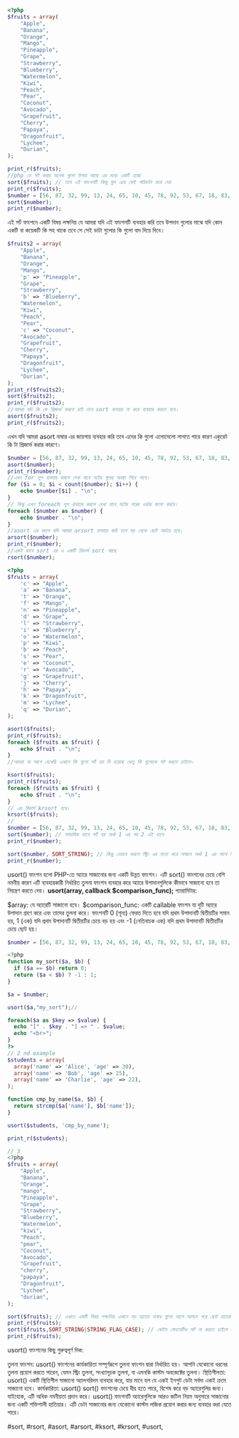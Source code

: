 ```php
<?php
$fruits = array(
    "Apple",
    "Banana",
    "Orange",
    "Mango",
    "Pineapple",
    "Grape",
    "Strawberry",
    "Blueberry",
    "Watermelon",
    "Kiwi",
    "Peach",
    "Pear",
    "Coconut",
    "Avocado",
    "Grapefruit",
    "Cherry",
    "Papaya",
    "Dragonfruit",
    "Lychee",
    "Durian",
);

print_r($fruits);
//php তে সর্ট করার অনেক গুলো উপায় আছে এর মধ্যে একটি হচ্ছে
sort($fruits); // তবে এই ফাংশনটি কিন্তু মুল এরে কেই পরিবর্তন করে দেয়
print_r($fruits);
$number = [56, 87, 32, 99, 13, 24, 65, 10, 45, 78, 92, 53, 67, 18, 83, 29, 42, 5, 96, 71];
sort($number);
print_r($number);
```
এই সর্ট ফাংশনে একটি বিষয় লক্ষনিয় যে আমরা যদি এই ফাংশনটি ব্যবহার করি তবে উপদান গুলোর মাঝে যদি কোন একটি বা কয়েকটি কি সহ থাকে তবে সে সেই ডাটা গুলোর কি গুলো বাদ দিয়ে দিবে।
```php
$fruits2 = array(
    "Apple",
    "Banana",
    "Orange",
    "Mango",
    'p' => "Pineapple",
    "Grape",
    "Strawberry",
    'b' => "Blueberry",
    "Watermelon",
    "Kiwi",
    "Peach",
    "Pear",
    'c' => "Coconut",
    "Avocado",
    "Grapefruit",
    "Cherry",
    "Papaya",
    "Dragonfruit",
    "Lychee",
    "Durian",
);
print_r($fruits2);
sort($fruits2);
print_r($fruits2);
//আমরা যদি কি কে প্রিজার্ভ করতে চাই তবে sort ব্যবহার না করে ব্যবহার করতে হবে।
asort($fruits2);
print_r($fruits2);
```
এখন যদি আমরা asort নাম্বার এর জায়গায় ব্যবহার করি তবে এদের কি গুলো এলোমেলো লাগতে পারে কারণ একুরেট কি টা প্রিজার্ভ করার কারণে।
```php
$number = [56, 87, 32, 99, 13, 24, 65, 10, 45, 78, 92, 53, 67, 18, 83, 29, 42, 5, 96, 71];
asort($number);
print_r($number);
//এখন for লুপ ব্যবহার করলে দেখা যাবে সটের পূবের্ অবস্থা পিরে পাবে।
for ($i = 0; $i < count($number); $i++) {
    echo $number[$i] . "\n";
}
// কিন্তু এখন foreach লুপ ব্যবহার করলে দেখা যাবে সটের পরের ওর্ডার ফলো করবে।
foreach ($number as $number) {
    echo $number . "\n";
}
//asort এর বদলে যদি আমরা arsort ব্যবহার করি তবে বড় থেকে ছোট অর্ডরে হবে।
arsort($number);
print_r($number);
//একই ভাবে sort এর ও একটি রিভার্স sort আছে
rsort($number);
```

```php
<?php
$fruits = array(
    'c' => "Apple",
    'a' => "Banana",
    't' => "Orange",
    'f' => "Mango",
    'n' => "Pineapple",
    'd' => "Grape",
    'l' => "Strawberry",
    'i' => "Blueberry",
    'o' => "Watermelon",
    'p' => "Kiwi",
    'b' => "Peach",
    's' => "Pear",
    'e' => "Coconut",
    'r' => "Avocado",
    'g' => "Grapefruit",
    'j' => "Cherry",
    'h' => "Papaya",
    'k' => "Dragonfruit",
    'm' => "Lychee",
    'q' => "Durian",
);

asort($fruits);
print_r($fruits);
foreach ($fruits as $fruit) {
    echo $fruit . "\n";
}
//আমরা যা আগে দেখেছি এখানে কি গুলো সর্ট হয় নি হয়েছে ভেলু কি গুলোকে সট করতে চাইলে।

ksort($fruits);
print_r($fruits);
foreach ($fruits as $fruit) {
    echo $fruit . "\n";
}
// এর রিভার্স krsort হবে।
krsort($fruits);
//
$number = [56, 87, 32, 99, 13, 24, 65, 10, 45, 78, 92, 53, 67, 18, 83, 29, 42, 5, 96, 71];
sort($number); // সাভাবিক ভাবে সর্ট হয় অর্থা 1 এর পর 2 এই ভাবে 
print_r($number);

sort($number, SORT_STRING); // কিন্তু এভাবে করলে স্ট্রিং এর মতো করে সাজবে অর্থা 1 এর সাথে মিল রেখে 11 এভাবে
print_r($number);
```
usort() ফাংশন হলো PHP-তে অ্যারে সাজানোর জন্য একটি উন্নত ফাংশন। এটি sort() ফাংশনের চেয়ে বেশি নমনীয় কারণ এটি ব্যবহারকারী নির্ধারিত তুলনা ফাংশন ব্যবহার করে অ্যারে উপাদানগুলিকে কীভাবে সাজানো হবে তা নিয়ন্ত্রণ করতে দেয়।
**usort(array, callback $comparison_func);** 
প্যারামিটার:

$array: যে অ্যারেটি সাজানো হবে।
$comparison_func: একটি callable ফাংশন যা দুটি অ্যারে উপাদান গ্রহণ করে এবং তাদের তুলনা করে। ফাংশনটি 0 (শূন্য) ফেরত দিতে হবে যদি প্রথম উপাদানটি দ্বিতীয়টির সমান হয়, 1 (এক) যদি প্রথম উপাদানটি দ্বিতীয়টির চেয়ে বড় হয় এবং -1 (নেতিবাচক এক) যদি প্রথম উপাদানটি দ্বিতীয়টির চেয়ে ছোট হয়।
```php
$number = [56, 87, 32, 99, 13, 24, 65, 10, 45, 78, 92, 53, 67, 18, 83, 29, 42, 5, 96, 71];

<?php
function my_sort($a, $b) {
  if ($a == $b) return 0;
  return ($a < $b) ? -1 : 1;
}

$a = $number;

usort($a,"my_sort");//

foreach($a as $key => $value) {
  echo "[" . $key . "] => " . $value;
  echo "<br>";
}
?> 
// 2 nd example
$students = array(
  array('name' => 'Alice', 'age' => 30),
  array('name' => 'Bob', 'age' => 25),
  array('name' => 'Charlie', 'age' => 22),
);

function cmp_by_name($a, $b) {
  return strcmp($a['name'], $b['name']);
}

usort($students, 'cmp_by_name');

print_r($students);

// 3 
<?php
$fruits = array(
    "Apple",
    "Banana",
    "Orange",
    "mango",
    "Pineapple",
    "Grape",
    "Strawberry",
    "Blueberry",
    "Watermelon",
    "kiwi",
    "Peach",
    "pear",
    "Coconut",
    "Avocado",
    "Grapefruit",
    "cherry",
    "papaya",
    "Dragonfruit",
    "Lychee",
    "durian",
);

sort($fruits); // এখানে একটি বিষয় লক্ষ্যনিয় এখানে বড় হাতের অক্ষর গুলো আগে আসবে পরে ছোট হাতের অক্ষর গুলো। কারণ এটি কেইস সেনসেটিভ সর্ট। এটি এসকি কি অনুসারে সর্ট হয়। 
print_r($fruits);
sort($fruits,SORT_STRING|STRING_FLAG_CASE); // কেইস সেনসেটিভ সর্ট না করতে চাইলে এভাবে লিখতে হবে 
print_r($fruits);
```
usort() ফাংশনের কিছু গুরুত্বপূর্ণ দিক:

তুলনা ফাংশন: usort() ফাংশনের কার্যকারিতা সম্পূর্ণরূপে তুলনা ফাংশন দ্বারা নির্ধারিত হয়। আপনি যেকোনো ধরনের তুলনা প্রয়োগ করতে পারেন, যেমন স্ট্রিং তুলনা, সংখ্যাসূচক তুলনা, বা এমনকি কাস্টম অবজেক্টের তুলনা।
স্থিতিশীলতা: usort() একটি স্থিতিশীল সাজানো অ্যালগরিদম ব্যবহার করে, যার মানে হল যে একই ইনপুট ডেটা সর্বদা একই ক্রমে সাজানো হবে।
কার্যকারিতা: usort() sort() ফাংশনের চেয়ে ধীর হতে পারে, বিশেষ করে বড় অ্যারেগুলির জন্য। যাইহোক, এটি অধিক নমনীয়তা প্রদান করে।
usort() ফাংশনটি অ্যারেগুলিকে আরও জটিল নিয়ম অনুসারে সাজানোর জন্য একটি শক্তিশালী হাতিয়ার। এটি ডেটা সাজানোর জন্য যেকোনো কাস্টম লজিক প্রয়োগ করার জন্য ব্যবহার করা যেতে পারে।


#sort, #rsort, #asort, #arsort, #ksort, #krsort,  #usort, 